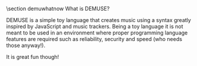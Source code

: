 \section demuwhatnow What is DEMUSE?

DEMUSE is a simple toy language that creates music using a syntax greatly inspired by JavaScript and music trackers.
Being a toy language it is not meant to be used in an environment where proper programming language features are
required such as reliability, security and speed (who needs those anyway!).

It is great fun though!
